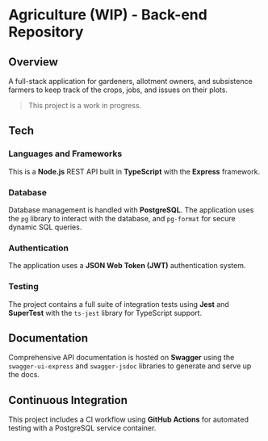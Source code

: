 # Agriculture (WIP) - Back-end Repository

## Overview

A full-stack application for gardeners, allotment owners, and subsistence farmers to keep track of the crops, jobs, and issues on their plots.

> This project is a work in progress.

## Tech

### Languages and Frameworks

This is a **Node.js** REST API built in **TypeScript** with the **Express** framework.

### Database

Database management is handled with **PostgreSQL**. The application uses the `pg` library to interact with the database, and `pg-format` for secure dynamic SQL queries. 

### Authentication

The application uses a **JSON Web Token (JWT)** authentication system.

### Testing

The project contains a full suite of integration tests using **Jest** and **SuperTest** with the `ts-jest` library for TypeScript support.

## Documentation

Comprehensive API documentation is hosted on **Swagger** using the `swagger-ui-express` and `swagger-jsdoc` libraries to generate and serve up the docs.

## Continuous Integration

This project includes a CI workflow using **GitHub Actions** for automated testing with a PostgreSQL service container.